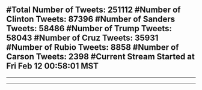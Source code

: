 #Total Number of Tweets: 251112 
#Number of Clinton Tweets: 87396
#Number of Sanders Tweets: 58486
#Number of Trump Tweets: 58043
#Number of Cruz Tweets: 35931
#Number of Rubio Tweets: 8858
#Number of Carson Tweets: 2398
#Current Stream Started at Fri Feb 12 00:58:01 MST
---
---
---
